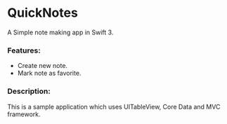 # QuickNotes

A Simple note making app in Swift 3.

### Features:
* Create new note.
* Mark note as favorite.

### Description:
This is a sample application which uses UITableView, Core Data and MVC framework.


